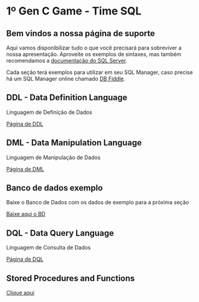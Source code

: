 # 1º Gen C Game - Time SQL


## Bem vindos a nossa página de suporte

Aqui vamos disponibilizar tudo o que você precisará para sobreviver a nossa apresentação.
Aproveite os exemplos de sintaxes, mas também recomendamos a [documentação do SQL Server](https://docs.microsoft.com/pt-br/sql/t-sql/language-reference?view=sql-server-ver15).

Cada seção terá exemplos para utilizar em seu SQL Manager, caso precise há um SQL Manager online chamado [DB Fiddle](https://dbfiddle.uk/).


## DDL - Data Definition Language
Linguagem de Definição de Dados

[Página de DDL](paginas/ddl.md)


## DML - Data Manipulation Language
Linguagem de Manipulação de Dados

[Página de DML](paginas/dml.md)


## Banco de dados exemplo
Baixe o Banco de Dados com os dados de exemplo para a próxima seção

[Baixe aqui o BD](arquivos/baseDados.sql)


## DQL - Data Query Language
Linguagem de Consulta de Dados

[Página de DQL](paginas/dql.md)


## Stored Procedures and Functions

[Clique aqui](paginas/procFunc.md)



